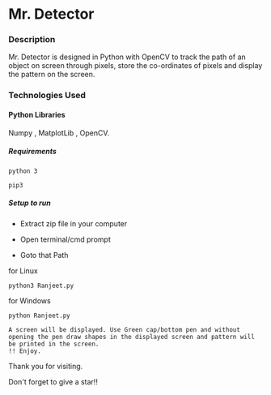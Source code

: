 # Mr. Detector

### Description
Mr. Detector is designed in Python with OpenCV to track the path of an object on screen through pixels, store the co-ordinates of pixels and display the pattern on the screen.

### Technologies Used

#### Python Libraries
Numpy , MatplotLib , OpenCV.

##### Requirements
```
python 3

pip3
```

##### Setup to run

+ Extract zip file in your computer

+ Open terminal/cmd prompt

+ Goto that Path

for Linux
```
python3 Ranjeet.py
```
for Windows
```
python Ranjeet.py
```
```
A screen will be displayed. Use Green cap/bottom pen and without opening the pen draw shapes in the displayed screen and pattern will be printed in the screen.
!! Enjoy.
```

Thank you for visiting.

Don't forget to give a star!!

